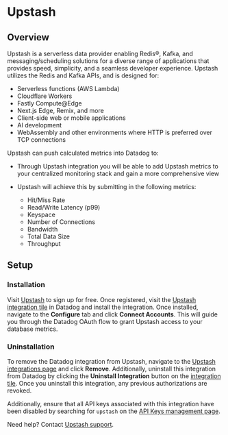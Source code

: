 # Upstash

## Overview

Upstash is a serverless data provider enabling Redis®, Kafka, and messaging/scheduling solutions for a diverse range of applications that provides speed, simplicity, and a seamless developer experience. Upstash utilizes the Redis and Kafka APIs, and is designed for:

* Serverless functions (AWS Lambda)
* Cloudflare Workers
* Fastly Compute@Edge
* Next.js Edge, Remix, and more
* Client-side web or mobile applications
* AI development
* WebAssembly and other environments where HTTP is preferred over TCP connections

Upstash can push calculated metrics into Datadog to:

* Through Upstash integration you will be able to add Upstash metrics to your centralized monitoring stack and gain a more comprehensive view

* Upstash will achieve this by submitting in the following metrics:
    * Hit/Miss Rate
    * Read/Write Latency (p99)
    * Keyspace
    * Number of Connections
    * Bandwidth
    * Total Data Size
    * Throughput

## Setup

### Installation

Visit [Upstash][4] to sign up for free. Once registered, visit the [Upstash integration tile][5] in Datadog and install the integration. Once installed, navigate to the **Configure** tab and click **Connect Accounts**. This will guide you through the Datadog OAuth flow to grant Upstash access to your database metrics.

### Uninstallation

To remove the Datadog integration from Upstash, navigate to the [Upstash integrations page][1] and click **Remove**. Additionally, uninstall this integration from Datadog by clicking the **Uninstall Integration** button on the [integration tile][5]. Once you uninstall this integration, any previous authorizations are revoked.

Additionally, ensure that all API keys associated with this integration have been disabled by searching for `upstash` on the [API Keys management page][3].


Need help? Contact [Upstash support][7].

[1]: https://console.upstash.com/integration/datadog
[2]: https://upstash.com
[3]: https://app.datadoghq.com/organization-settings/api-keys?filter=Upstash
[4]: https://upstash.com
[5]: https://app.datadoghq.com/integrations/upstash
[6]: https://github.com/DataDog/integrations-extras/blob/master/upstash/metadata.csv
[7]: mailto:support@upstash.com